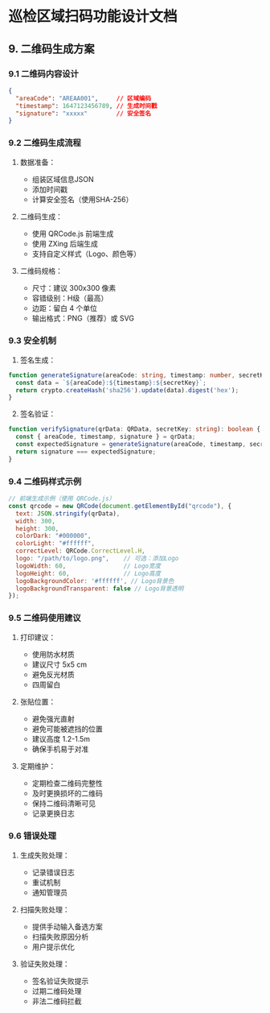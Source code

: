 # 巡检区域扫码功能设计文档

## 9. 二维码生成方案

### 9.1 二维码内容设计
```json
{
  "areaCode": "AREAA001",     // 区域编码
  "timestamp": 1647123456789, // 生成时间戳
  "signature": "xxxxx"        // 安全签名
}
```

### 9.2 二维码生成流程
1. 数据准备：
   - 组装区域信息JSON
   - 添加时间戳
   - 计算安全签名（使用SHA-256）

2. 二维码生成：
   - 使用 QRCode.js 前端生成
   - 使用 ZXing 后端生成
   - 支持自定义样式（Logo、颜色等）

3. 二维码规格：
   - 尺寸：建议 300x300 像素
   - 容错级别：H级（最高）
   - 边距：留白 4 个单位
   - 输出格式：PNG（推荐）或 SVG

### 9.3 安全机制
1. 签名生成：
```typescript
function generateSignature(areaCode: string, timestamp: number, secretKey: string): string {
  const data = `${areaCode}:${timestamp}:${secretKey}`;
  return crypto.createHash('sha256').update(data).digest('hex');
}
```

2. 签名验证：
```typescript
function verifySignature(qrData: QRData, secretKey: string): boolean {
  const { areaCode, timestamp, signature } = qrData;
  const expectedSignature = generateSignature(areaCode, timestamp, secretKey);
  return signature === expectedSignature;
}
```

### 9.4 二维码样式示例
```javascript
// 前端生成示例（使用 QRCode.js）
const qrcode = new QRCode(document.getElementById("qrcode"), {
  text: JSON.stringify(qrData),
  width: 300,
  height: 300,
  colorDark: "#000000",
  colorLight: "#ffffff",
  correctLevel: QRCode.CorrectLevel.H,
  logo: "/path/to/logo.png",    // 可选：添加Logo
  logoWidth: 60,                // Logo宽度
  logoHeight: 60,               // Logo高度
  logoBackgroundColor: '#ffffff', // Logo背景色
  logoBackgroundTransparent: false // Logo背景透明
});
```

### 9.5 二维码使用建议
1. 打印建议：
   - 使用防水材质
   - 建议尺寸 5x5 cm
   - 避免反光材质
   - 四周留白

2. 张贴位置：
   - 避免强光直射
   - 避免可能被遮挡的位置
   - 建议高度 1.2-1.5m
   - 确保手机易于对准

3. 定期维护：
   - 定期检查二维码完整性
   - 及时更换损坏的二维码
   - 保持二维码清晰可见
   - 记录更换日志

### 9.6 错误处理
1. 生成失败处理：
   - 记录错误日志
   - 重试机制
   - 通知管理员

2. 扫描失败处理：
   - 提供手动输入备选方案
   - 扫描失败原因分析
   - 用户提示优化

3. 验证失败处理：
   - 签名验证失败提示
   - 过期二维码处理
   - 非法二维码拦截 